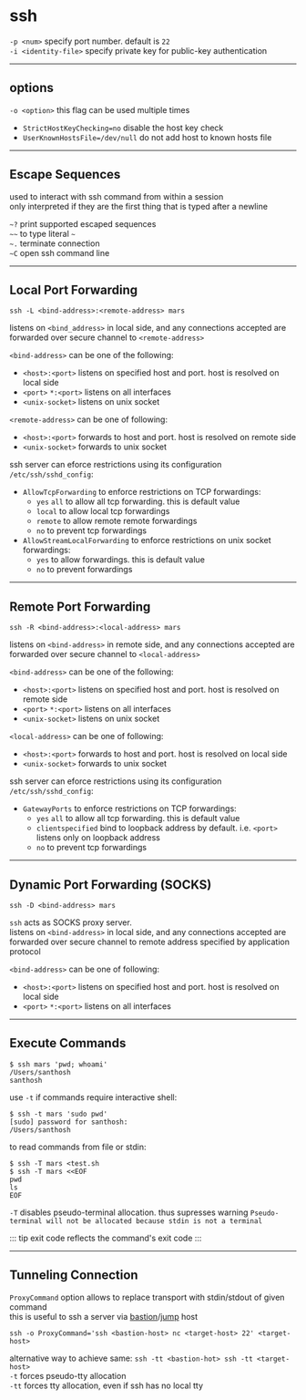 # ssh

`-p <num>` specify port number. default is `22`  
`-i <identity-file>` specify private key for public-key authentication

---

## options

`-o <option>` this flag can be used multiple times

- `StrictHostKeyChecking=no`  disable the host key check
- `UserKnownHostsFile=/dev/null` do not add host to known hosts file

---

## Escape Sequences

used to interact with ssh command from within a session  
only interpreted if they are the first thing that is typed after a newline

`~?` print supported escaped sequences  
`~~` to type literal `~`  
`~.` terminate connection  
`~C` open ssh command line

---

## Local Port Forwarding

```
ssh -L <bind-address>:<remote-address> mars
```

listens on `<bind_address>` in local side, and any connections accepted are forwarded over secure channel to `<remote-address>`

`<bind-address>` can be one of the following:
* `<host>:<port>` listens on specified host and port. host is resolved on local side
* `<port>` `*:<port>` listens on all interfaces
* `<unix-socket>` listens on unix socket

`<remote-address>` can be one of following:
* `<host>:<port>` forwards to host and port. host is resolved on remote side
* `<unix-socket>` forwards to unix socket

ssh server can eforce restrictions using its configuration `/etc/ssh/sshd_config`:
* `AllowTcpForwarding` to enforce restrictions on TCP forwardings:
    * `yes` `all` to allow all tcp forwarding. this is default value
    * `local` to allow local tcp forwardings
    * `remote` to allow remote remote forwardings
    * `no` to prevent tcp forwardings
* `AllowStreamLocalForwarding` to enforce restrictions on unix socket forwardings:
    * `yes` to allow forwardings. this is default value
    * `no` to prevent forwardings

---

## Remote Port Forwarding

```
ssh -R <bind-address>:<local-address> mars
```

listens on `<bind-address>` in remote side, and any connections accepted are forwarded over secure channel to `<local-address>`

`<bind-address>` can be one of the following:
* `<host>:<port>` listens on specified host and port. host is resolved on remote side
* `<port>` `*:<port>` listens on all interfaces
* `<unix-socket>` listens on unix socket

`<local-address>` can be one of following:
* `<host>:<port>` forwards to host and port. host is resolved on local side
* `<unix-socket>` forwards to unix socket

ssh server can eforce restrictions using its configuration `/etc/ssh/sshd_config`:
* `GatewayPorts` to enforce restrictions on TCP forwardings:
    * `yes` `all` to allow all tcp forwarding. this is default value
    * `clientspecified` bind to loopback address by default. i.e. `<port>` listens only on loopback address
    * `no` to prevent tcp forwardings

---

## Dynamic Port Forwarding (SOCKS)

```
ssh -D <bind-address> mars
```

`ssh` acts as SOCKS proxy server.  
listens on `<bind-address>` in local side, and any connections accepted are forwarded over secure channel to remote address
specified by application protocol

`<bind-address>` can be one of following:
* `<host>:<port>` listens on specified host and port. host is resolved on local side
* `<port>` `*:<port>` listens on all interfaces

---

## Execute Commands

```
$ ssh mars 'pwd; whoami'
/Users/santhosh
santhosh
```

use `-t` if commands require interactive shell:
```
$ ssh -t mars 'sudo pwd'
[sudo] password for santhosh:
/Users/santhosh
```

to read commands from file or stdin:
```
$ ssh -T mars <test.sh
$ ssh -T mars <<EOF
pwd
ls
EOF
```
`-T` disables pseudo-terminal allocation. thus supresses warning `Pseudo-terminal will not be allocated because stdin is not a terminal`

::: tip
exit code reflects the command's exit code
:::

---

## Tunneling Connection

`ProxyCommand` option allows to replace transport with stdin/stdout of given command  
this is useful to ssh a server via [bastion](https://en.wikipedia.org/wiki/Bastion_host)/[jump](https://en.wikipedia.org/wiki/Jump_server) host

```
ssh -o ProxyCommand='ssh <bastion-host> nc <target-host> 22' <target-host>
```

alternative way to achieve same: `ssh -tt <bastion-hot> ssh -tt <target-host>`  
`-t` forces pseudo-tty allocation  
`-tt` forces tty allocation, even if ssh has no local tty
